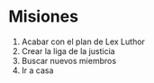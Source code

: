 # Misiones

1. Acabar con el plan de Lex Luthor
2. Crear la liga de la justicia
3. Buscar nuevos miembros
4. Ir a casa
